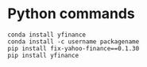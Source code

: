 # Python commands

```
conda install yfinance
conda install -c username packagename
pip install fix-yahoo-finance==0.1.30
pip install yfinance
```
